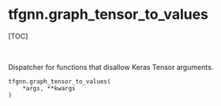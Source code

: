 <!-- lint-g3mark -->

# tfgnn.graph_tensor_to_values

[TOC]

<!-- Insert buttons and diff -->

<table class="tfo-notebook-buttons tfo-api nocontent" align="left">

</table>

Dispatcher for functions that disallow Keras Tensor arguments.

<pre class="devsite-click-to-copy prettyprint lang-py tfo-signature-link">
<code>tfgnn.graph_tensor_to_values(
    *args, **kwargs
)
</code></pre>

<!-- Placeholder for "Used in" -->
